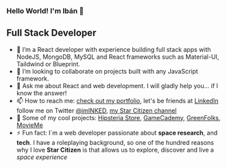 ### Hello World! I'm Ibán 👋
## Full Stack Developer
- 🌱 I’m a React developer with experience building full stack apps with NodeJS, MongoDB, MySQL and React frameworks such as Material-UI, Taildwind or Blueprint.
- 👯 I’m looking to collaborate on projects built with any JavaScript framework. 
- 💬 Ask me about React and web development. I will gladly help you... if I know the answer!
- 📫 How to reach me: [check out my portfolio](http://ibanlopez.com/), let's be friends at [LinkedIn](https://www.linkedin.com/in/ibanlopezdelgado) follow me on Twitter [@imINKED](https://twitter.com/iminked), [my Star Citizen channel](https://www.youtube.com/c/inkked)
- 🚀 Some of my cool projects: [Hipsteria Store](http://hipsteria.herokuapp.com/), [GameCademy](https://shrouded-ravine-26773.herokuapp.com/), [GreenFolks](http://greenfolks.blitzcloud.eu/index.php), [MovieMe](https://ibanld.github.io/movieme/)
- ⚡ Fun fact: I´m a web developer passionate about **space research**, and **tech**. I have a roleplaying background, so one of the hundred reasons why I love **Star Citizen** is that allows us to explore, discover and live a *space experience*
